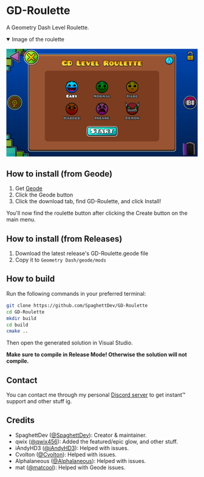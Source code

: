 # GD-Roulette

A Geometry Dash Level Roulette.

<details open>
<summary>Image of the roulette</summary>
<br>
<img src="./assets/GD-Roulette.png" width="720"/>
</details>

## How to install (from Geode)

1. Get [Geode](https://geode-sdk.org)
2. Click the Geode button
3. Click the download tab, find GD-Roulette, and click Install!

You'll now find the roulette button after clicking the Create button on the main menu.

## How to install (from Releases)

1. Download the latest release's GD-Roulette.geode file
2. Copy it to `Geometry Dash/geode/mods`

## How to build

Run the following commands in your preferred terminal:

```sh
git clone https://github.com/SpaghettDev/GD-Roulette
cd GD-Roulette
mkdir build
cd build
cmake ..
```

Then open the generated solution in Visual Studio.

**Make sure to compile in Release Mode! Otherwise the solution will not compile.**

## Contact

You can contact me through my personal [Discord server](https://discord.gg/3bShQb6Jz3) to get instant™️ support and other stuff ig.

## Credits

- SpaghettDev ([@SpaghettDev](https://github.com/SpaghettDev)): Creator & maintainer.
- qwix ([@qwix456](https://github.com/qwix456)): Added the featured/epic glow, and other stuff.
- iAndyHD3 ([@iAndyHD3](https://github.com/iAndyHD3)): Helped with issues.
- Cvolton ([@Cvolton](https://github.com/Cvolton)): Helped with issues.
- Alphalaneous ([@Alphalaneous](https://github.com/Alphalaneous)): Helped with issues.
- mat ([@matcool](https://github.com/matcool)): Helped with Geode issues.
